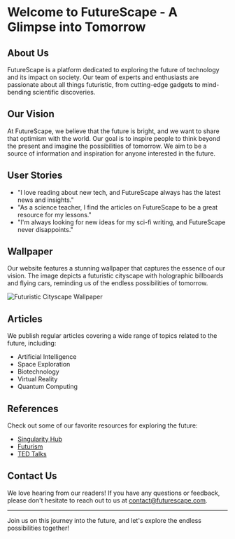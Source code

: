 <!--font:Montserrat-->

# Welcome to FutureScape - A Glimpse into Tomorrow

## About Us
FutureScape is a platform dedicated to exploring the future of technology and its impact on society. Our team of experts and enthusiasts are passionate about all things futuristic, from cutting-edge gadgets to mind-bending scientific discoveries.

## Our Vision
At FutureScape, we believe that the future is bright, and we want to share that optimism with the world. Our goal is to inspire people to think beyond the present and imagine the possibilities of tomorrow. We aim to be a source of information and inspiration for anyone interested in the future.

## User Stories
- "I love reading about new tech, and FutureScape always has the latest news and insights."
- "As a science teacher, I find the articles on FutureScape to be a great resource for my lessons."
- "I'm always looking for new ideas for my sci-fi writing, and FutureScape never disappoints."

## Wallpaper
Our website features a stunning wallpaper that captures the essence of our vision. The image depicts a futuristic cityscape with holographic billboards and flying cars, reminding us of the endless possibilities of tomorrow.

![Futuristic Cityscape Wallpaper](#)

## Articles
We publish regular articles covering a wide range of topics related to the future, including:
- Artificial Intelligence
- Space Exploration
- Biotechnology
- Virtual Reality
- Quantum Computing

## References
Check out some of our favorite resources for exploring the future:
- [Singularity Hub](#)
- [Futurism](#)
- [TED Talks](#)

## Contact Us
We love hearing from our readers! If you have any questions or feedback, please don't hesitate to reach out to us at [contact@futurescape.com](mailto:contact@futurescape.com).

---

Join us on this journey into the future, and let's explore the endless possibilities together!

<!--

Write me content for website with wallpaper which alt text is:

"A futuristic cityscape with holographic billboards and flying cars"

The name/title of the page should not be 1:1 copy of the alt text but rather a real content of the website which is using this wallpaper.

- Use markdown format 
- Start with heading
- Heading should be short and concise
- The content should look like a real website 
- The website should not be about the wallpaper, wallpaper is just a related background
- Heading should be contain work "wallpaper" or "background"
- Include real sections like references, contact, user stories, etc. use things relevant to the page purpose.
- Feel free to use structure like headings, bullets, numbering, blockquotes, paragraphs, horizontal lines, etc.
- You can use formatting like bold or _italic_
- You can include UTF-8 emojis
- Links should be only #hash anchors (and you can refer to the document itself)
- Do not include images


---


# Welcome to FutureScape - A Glimpse into Tomorrow

## About Us
FutureScape is a platform dedicated to exploring the future of technology and its impact on society. Our team of experts and enthusiasts are passionate about all things futuristic, from cutting-edge gadgets to mind-bending scientific discoveries.

## Our Vision
At FutureScape, we believe that the future is bright, and we want to share that optimism with the world. Our goal is to inspire people to think beyond the present and imagine the possibilities of tomorrow. We aim to be a source of information and inspiration for anyone interested in the future.

## User Stories
- "I love reading about new tech, and FutureScape always has the latest news and insights."
- "As a science teacher, I find the articles on FutureScape to be a great resource for my lessons."
- "I'm always looking for new ideas for my sci-fi writing, and FutureScape never disappoints."

## Wallpaper
Our website features a stunning wallpaper that captures the essence of our vision. The image depicts a futuristic cityscape with holographic billboards and flying cars, reminding us of the endless possibilities of tomorrow.

![Futuristic Cityscape Wallpaper](#)

## Articles
We publish regular articles covering a wide range of topics related to the future, including:
- Artificial Intelligence
- Space Exploration
- Biotechnology
- Virtual Reality
- Quantum Computing

## References
Check out some of our favorite resources for exploring the future:
- [Singularity Hub](#)
- [Futurism](#)
- [TED Talks](#)

## Contact Us
We love hearing from our readers! If you have any questions or feedback, please don't hesitate to reach out to us at [contact@futurescape.com](mailto:contact@futurescape.com).

---

Join us on this journey into the future, and let's explore the endless possibilities together!


---


Write me a Google font which is best fitting for the website.

Pick from the list:
- Cormorant Garamond
- Dancing Script
- Montserrat
- Raleway
- Poppins
- Creepster
- Orbitron
- Open Sans
- Lobster
- Playfair Display
- Alegreya
- Exo 2
- Great Vibes
- Futura
- Cinzel Decorative
- Cinzel
- Inter
- Cabin
- Lato
- Roboto
- IBM Plex Sans
- Barlow Condensed


Write just the font name nothing else.


---


Montserrat

-->
